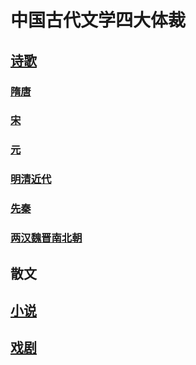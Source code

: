 # 中国古代文学四大体裁
## [诗歌](poetry.md)
### [隋唐](poetry-st.md)
### [宋](poetry-s.md)
### [元](literature/ancient/poetry-y.md)
### [明清近代](literature/ancient/poetry-mqj.md)
### [先秦](literature/ancient/poetry-xq.md)
### [两汉魏晋南北朝](literature/ancient/poetry-hwjnb.md)
## 散文
## [小说](novel.md)
## [戏剧](drama.md)
